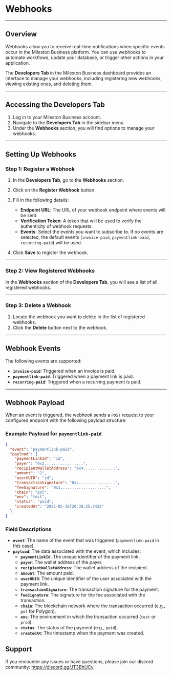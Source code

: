 # Webhooks

---

## Overview

Webhooks allow you to receive real-time notifications when specific events occur in the Mileston Business platform. You can use webhooks to automate workflows, update your database, or trigger other actions in your application.

The **Developers Tab** in the Mileston Business dashboard provides an interface to manage your webhooks, including registering new webhooks, viewing existing ones, and deleting them.

---

## Accessing the Developers Tab

1. Log in to your Mileston Business account.
2. Navigate to the **Developers Tab** in the sidebar menu.
3. Under the **Webhooks** section, you will find options to manage your webhooks.

---

## Setting Up Webhooks

### **Step 1: Register a Webhook**

1. In the **Developers Tab**, go to the **Webhooks** section.
2. Click on the **Register Webhook** button.
3. Fill in the following details:

   - **Endpoint URL**: The URL of your webhook endpoint where events will be sent.
   - **Verification Token**: A token that will be used to verify the authenticity of webhook requests.
   - **Events**: Select the events you want to subscribe to. If no events are selected, the default events (`invoice-paid`, `paymentlink-paid`, `recurring-paid`) will be used.

4. Click **Save** to register the webhook.

---

### **Step 2: View Registered Webhooks**

In the **Webhooks** section of the **Developers Tab**, you will see a list of all registered webhooks.

---

### **Step 3: Delete a Webhook**

1. Locate the webhook you want to delete in the list of registered webhooks.
2. Click the **Delete** button next to the webhook.

---

## Webhook Events

The following events are supported:

- **`invoice-paid`**: Triggered when an invoice is paid.
- **`paymentlink-paid`**: Triggered when a payment link is paid.
- **`recurring-paid`**: Triggered when a recurring payment is paid.

---

## Webhook Payload

When an event is triggered, the webhook sends a `POST` request to your configured endpoint with the following payload structure:

### Example Payload for `paymentlink-paid`

```json
{
  "event": "paymentlink-paid",
  "payload": {
    "paymentLinkId": "id",
    "payer": "0x2.................",
    "recipientWalletAddress": "0x4..............",
    "amount": "1",
    "userUUID": "id",
    "transactionSignature": "0xc................",
    "feeSignature": "0x1....................",
    "chain": "pol",
    "env": "test",
    "status": "paid",
    "createdAt": "2025-05-16T20:38:25.343Z"
  }
}
```

### Field Descriptions

- **`event`**: The name of the event that was triggered (`paymentlink-paid` in this case).
- **`payload`**: The data associated with the event, which includes:
  - **`paymentLinkId`**: The unique identifier of the payment link.
  - **`payer`**: The wallet address of the payer.
  - **`recipientWalletAddress`**: The wallet address of the recipient.
  - **`amount`**: The amount paid.
  - **`userUUID`**: The unique identifier of the user associated with the payment link.
  - **`transactionSignature`**: The transaction signature for the payment.
  - **`feeSignature`**: The signature for the fee associated with the transaction.
  - **`chain`**: The blockchain network where the transaction occurred (e.g., `pol` for Polygon).
  - **`env`**: The environment in which the transaction occurred (`test` or `prod`).
  - **`status`**: The status of the payment (e.g., `paid`).
  - **`createdAt`**: The timestamp when the payment was created.

## Support

If you encounter any issues or have questions, please join our discord community: https://discord.gg/JT3BhUCy
